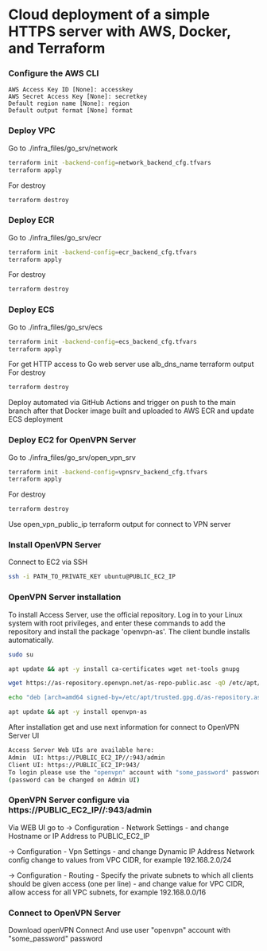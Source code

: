 # Cloud deployment of a simple HTTPS server with AWS, Docker, and Terraform

### Configure the AWS CLI
```aws configure
AWS Access Key ID [None]: accesskey
AWS Secret Access Key [None]: secretkey
Default region name [None]: region
Default output format [None] format
```

### Deploy VPC 
Go to ./infra_files/go_srv/network
```sh
terraform init -backend-config=network_backend_cfg.tfvars
terraform apply 
```
For destroy
```sh
terraform destroy
```

### Deploy ECR
Go to ./infra_files/go_srv/ecr
```sh
terraform init -backend-config=ecr_backend_cfg.tfvars
terraform apply 
```
For destroy
```sh
terraform destroy
```

### Deploy ECS
Go to ./infra_files/go_srv/ecs
```sh
terraform init -backend-config=ecs_backend_cfg.tfvars
terraform apply 
```
For get HTTP access to Go web server use alb_dns_name terraform output
For destroy
```sh
terraform destroy
```
Deploy automated via GitHub Actions and trigger on push to the main branch after that Docker image built and uploaded to AWS ECR and update ECS deployment

### Deploy EC2 for OpenVPN Server
Go to ./infra_files/go_srv/open_vpn_srv
```sh
terraform init -backend-config=vpnsrv_backend_cfg.tfvars
terraform apply
```
For destroy
```sh
terraform destroy
```

Use open_vpn_public_ip terraform output for connect to VPN server

### Install OpenVPN Server
Connect to EC2 via SSH
```sh
ssh -i PATH_TO_PRIVATE_KEY ubuntu@PUBLIC_EC2_IP
```
### OpenVPN Server installation
To install Access Server, use the official repository. Log in to your Linux system with root privileges, and enter these commands to add the repository and install the package 'openvpn-as'. The client bundle installs automatically.
```sh
sudo su

apt update && apt -y install ca-certificates wget net-tools gnupg

wget https://as-repository.openvpn.net/as-repo-public.asc -qO /etc/apt/trusted.gpg.d/as-repository.asc

echo "deb [arch=amd64 signed-by=/etc/apt/trusted.gpg.d/as-repository.asc] http://as-repository.openvpn.net/as/debian jammy main">/etc/apt/sources.list.d/openvpn-as-repo.list

apt update && apt -y install openvpn-as
```

After installation get and use next information for connect to OpenVPN Server UI
```sh
Access Server Web UIs are available here:
Admin  UI: https://PUBLIC_EC2_IP//:943/admin
Client UI: https://PUBLIC_EC2_IP:943/
To login please use the "openvpn" account with "some_password" password.
(password can be changed on Admin UI)
```

### OpenVPN Server configure via https://PUBLIC_EC2_IP//:943/admin
Via WEB UI go to
-> Configuration - Network Settings - and change Hostname or IP Address to PUBLIC_EC2_IP

-> Configuration - Vpn Settings - and change Dynamic IP Address Network config change to values from VPC CIDR, for example 192.168.2.0/24

-> Configuration - Routing - Specify the private subnets to which all clients should be given access (one per line) - and change value for VPC CIDR, allow access for all VPC subnets, for example 192.168.0.0/16


### Connect to OpenVPN Server
Download openVPN Connect
And use user "openvpn" account with "some_password" password